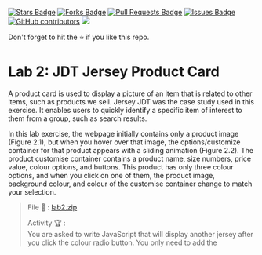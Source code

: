 <a href="https://github.com/drshahizan/learn-php/stargazers"><img src="https://img.shields.io/github/stars/drshahizan/learn-php" alt="Stars Badge"/></a>
<a href="https://github.com/drshahizan/learn-php/network/members"><img src="https://img.shields.io/github/forks/drshahizan/learn-php" alt="Forks Badge"/></a>
<a href="https://github.com/drshahizan/learn-php/pulls"><img src="https://img.shields.io/github/issues-pr/drshahizan/learn-php" alt="Pull Requests Badge"/></a>
<a href="https://github.com/drshahizan/learn-php/issues"><img src="https://img.shields.io/github/issues/drshahizan/learn-php" alt="Issues Badge"/></a>
<a href="https://github.com/drshahizan/learn-php/graphs/contributors"><img alt="GitHub contributors" src="https://img.shields.io/github/contributors/drshahizan/learn-php?color=2b9348"></a>
![](https://visitor-badge.glitch.me/badge?page_id=drshahizan/learn-php)

Don't forget to hit the :star: if you like this repo.

# Lab 2: JDT Jersey Product Card

A product card is used to display a picture of an item that is related to other items, such as products we sell. Jersey JDT was the case study used in this exercise. It enables users to quickly identify a specific item of interest to them from a group, such as search results.

In this lab exercise, the webpage initially contains only a product image (Figure 2.1), but when you hover over that image, the options/customize container for that product appears with a sliding animation (Figure 2.2). The product customise container contains a product name, size numbers, price value, colour options, and buttons. This product has only three colour options, and when you click on one of them, the product image, background colour, and colour of the customise container change to match your selection.

> File 📁 : [lab2.zip](./download/lab2.zip?raw=true)
> 
> Activity 🏆 : <br>
> You are asked to write JavaScript that will display another jersey after you click the colour radio button. You only need to add the <script> tag to the HTML file. When you click the grey radio button, the colours in the background, button, size, and price become grey. A white-pink jersey will also be displayed (Figure 2.3). Please see Figure 2.4 for the implementation results after clicking on the Gold radio button.

<img src="./download/l2int-a.png" width="400" />

**Figure 2.1**: Main page

<img src="./download/l2int-b.png" width="400" />

**Figure 2.2**: Hover your mouse over the image section

<img src="./download/l2int-c.png" width="400" />

**Figure 2.3**: You select the grey radio option

<img src="./download/l2int-d.png" width="400" />

**Figure 2.4**: You select the gold radio option



## Contribution 🛠️
Please create an [Issue](https://github.com/drshahizan/learn-php/issues) for any improvements, suggestions or errors in the content.

You can also contact me using [Linkedin](https://www.linkedin.com/in/drshahizan/) for any other queries or feedback.

![](https://visitor-badge.glitch.me/badge?page_id=drshahizan)
